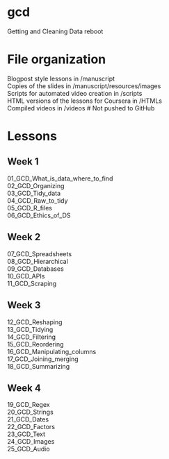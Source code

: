 # gcd
Getting and Cleaning Data reboot

# File organization   

Blogpost style lessons in /manuscript   
Copies of the slides in /manuscript/resources/images   
Scripts for automated video creation in /scripts   
HTML versions of the lessons for Coursera in /HTMLs  
Compiled videos in /videos  # Not pushed to GitHub 

# Lessons

## Week 1  
01_GCD_What_is_data_where_to_find   
02_GCD_Organizing   
03_GCD_Tidy_data  
04_GCD_Raw_to_tidy  
05_GCD_R_files  
06_GCD_Ethics_of_DS  

## Week 2
07_GCD_Spreadsheets   
08_GCD_Hierarchical  
09_GCD_Databases   
10_GCD_APIs  
11_GCD_Scraping  

## Week 3 
12_GCD_Reshaping  
13_GCD_Tidying  
14_GCD_Filtering  
15_GCD_Reordering  
16_GCD_Manipulating_columns  
17_GCD_Joining_merging  
18_GCD_Summarizing

## Week 4
19_GCD_Regex  
20_GCD_Strings  
21_GCD_Dates  
22_GCD_Factors   
23_GCD_Text  
24_GCD_Images  
25_GCD_Audio  

